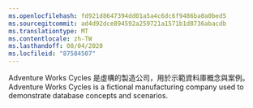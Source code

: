 ```yaml
---
ms.openlocfilehash: fd921d8647394dd01a5a4c6dc6f9486ba0a0bed5
ms.sourcegitcommit: ad4d92dce894592a259721a1571b1d8736abacdb
ms.translationtype: MT
ms.contentlocale: zh-TW
ms.lasthandoff: 08/04/2020
ms.locfileid: "87584507"
---
```

<span data-ttu-id="140cd-101">Adventure Works Cycles 是虛構的製造公司，用於示範資料庫概念與案例。</span><span class="sxs-lookup"><span data-stu-id="140cd-101">Adventure Works Cycles is a fictional manufacturing company used to demonstrate database concepts and scenarios.</span></span>
